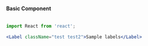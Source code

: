 #### Basic Component
```jsx

import React from 'react';

<Label className="test test2">Sample labels</Label>

```